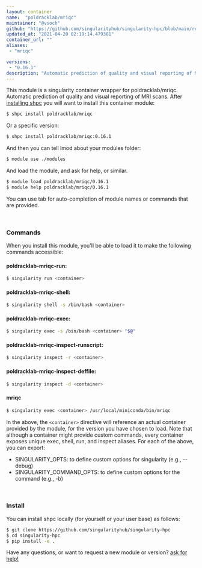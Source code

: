 ```yaml
---
layout: container
name:  "poldracklab/mriqc"
maintainer: "@vsoch"
github: "https://github.com/singularityhub/singularity-hpc/blob/main/registry/poldracklab/mriqc/container.yaml"
updated_at: "2021-04-20 02:19:14.479381"
container_url: ""
aliases:
 - "mriqc"

versions:
 - "0.16.1"
description: "Automatic prediction of quality and visual reporting of MRI scans."
---
```


This module is a singularity container wrapper for poldracklab/mriqc.
Automatic prediction of quality and visual reporting of MRI scans.
After [installing shpc](#install) you will want to install this container module:

```bash
$ shpc install poldracklab/mriqc
```

Or a specific version:

```bash
$ shpc install poldracklab/mriqc:0.16.1
```

And then you can tell lmod about your modules folder:

```bash
$ module use ./modules
```

And load the module, and ask for help, or similar.

```bash
$ module load poldracklab/mriqc/0.16.1
$ module help poldracklab/mriqc/0.16.1
```

You can use tab for auto-completion of module names or commands that are provided.

<br>

### Commands

When you install this module, you'll be able to load it to make the following commands accessible:

#### poldracklab-mriqc-run:

```bash
$ singularity run <container>
```

#### poldracklab-mriqc-shell:

```bash
$ singularity shell -s /bin/bash <container>
```

#### poldracklab-mriqc-exec:

```bash
$ singularity exec -s /bin/bash <container> "$@"
```

#### poldracklab-mriqc-inspect-runscript:

```bash
$ singularity inspect -r <container>
```

#### poldracklab-mriqc-inspect-deffile:

```bash
$ singularity inspect -d <container>
```


#### mriqc
       
```bash
$ singularity exec <container> /usr/local/miniconda/bin/mriqc
```



In the above, the `<container>` directive will reference an actual container provided
by the module, for the version you have chosen to load. Note that although a container
might provide custom commands, every container exposes unique exec, shell, run, and
inspect aliases. For each of the above, you can export:

 - SINGULARITY_OPTS: to define custom options for singularity (e.g., --debug)
 - SINGULARITY_COMMAND_OPTS: to define custom options for the command (e.g., -b)

<br>
  
### Install

You can install shpc locally (for yourself or your user base) as follows:

```bash
$ git clone https://github.com/singularityhub/singularity-hpc
$ cd singularity-hpc
$ pip install -e .
```

Have any questions, or want to request a new module or version? [ask for help!](https://github.com/singularityhub/singularity-hpc/issues)